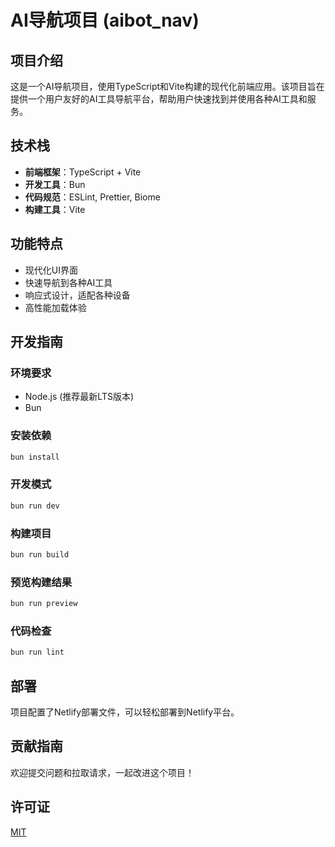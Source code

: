 # AI导航项目 (aibot_nav)

## 项目介绍

这是一个AI导航项目，使用TypeScript和Vite构建的现代化前端应用。该项目旨在提供一个用户友好的AI工具导航平台，帮助用户快速找到并使用各种AI工具和服务。

## 技术栈

- **前端框架**：TypeScript + Vite
- **开发工具**：Bun
- **代码规范**：ESLint, Prettier, Biome
- **构建工具**：Vite

## 功能特点

- 现代化UI界面
- 快速导航到各种AI工具
- 响应式设计，适配各种设备
- 高性能加载体验

## 开发指南

### 环境要求

- Node.js (推荐最新LTS版本)
- Bun

### 安装依赖

```bash
bun install
```

### 开发模式

```bash
bun run dev
```

### 构建项目

```bash
bun run build
```

### 预览构建结果

```bash
bun run preview
```

### 代码检查

```bash
bun run lint
```

## 部署

项目配置了Netlify部署文件，可以轻松部署到Netlify平台。

## 贡献指南

欢迎提交问题和拉取请求，一起改进这个项目！

## 许可证

[MIT](LICENSE)
